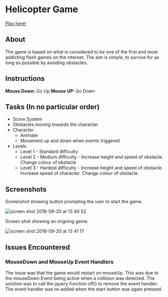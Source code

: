 # Helicopter Game

[Play here!](https://robinmck11.github.io/helicopter_game/index.html)

## About
The game is based on what is considered to be one of the first and most addicting flash games on the internet. The aim is simple, to survive for as long as possible by avoiding obstacles.

## Instructions

**Mouse Down:** Go Up
**Mouse UP:** Go Down

## Tasks (In no particular order)

* Score System
* Obstacles moving towards the character
* Character
  * Animate
  * Movement up and down when events triggered
* Levels
  * Level 1 - Standard difficulty
  * Level 2 - Medium difficulty - Increase height and speed of obstacle. Change colour of obstacle
  * Level 3 - Hardest difficulty - Increase height and speed of obstacle. Increase speed of character. Change colour of obstacle.

## Screenshots

Screenshot showing button prompting the user to start the game.

![screen shot 2018-09-20 at 13 40 52](https://user-images.githubusercontent.com/24536293/45818989-21755f00-bcdb-11e8-93ad-59adea32b27e.png)

Screen shot showing an ongoing game.

![screen shot 2018-09-20 at 13 41 17](https://user-images.githubusercontent.com/24536293/45818890-e6732b80-bcda-11e8-88e0-08833bba0402.png)

## Issues Encountered

### MouseDown and MouseUp Event Handlers

The issue was that the game would restart on mouseUp. This was due to the mouseDown Event being active when a collision was detected. The solution was to call the jquery function off() to remove the event handler. The event handler was re-added when the start button was again pressed.
